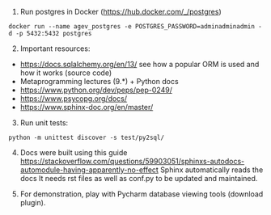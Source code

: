1. Run postgres in Docker (https://hub.docker.com/_/postgres)

```
docker run --name agev_postgres -e POSTGRES_PASSWORD=adminadminadmin -d -p 5432:5432 postgres
```

2. Important resources:
- https://docs.sqlalchemy.org/en/13/ see how a popular ORM is used and how it works
(source code)
- Metaprogramming lectures (9.*) + Python docs
- https://www.python.org/dev/peps/pep-0249/
- https://www.psycopg.org/docs/
- https://www.sphinx-doc.org/en/master/

3. Run unit tests:
```
python -m unittest discover -s test/py2sql/
```

4. Docs were built using this guide https://stackoverflow.com/questions/59903051/sphinxs-autodocs-automodule-having-apparently-no-effect
Sphinx automatically reads the docs
It needs rst files as well as conf.py to be updated and maintained.

5. For demonstration, play with Pycharm database viewing tools (download plugin).
